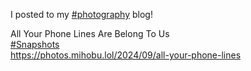 I posted to my [\#<span>photography</span>](https://social.lol/tags/photography) blog!

All Your Phone Lines Are Belong To Us  
[\#<span>Snapshots</span>](https://social.lol/tags/Snapshots)  
[<span class="invisible">https://</span><span class="ellipsis">photos.mihobu.lol/2024/09/all-</span><span class="invisible">your-phone-lines</span>](https://photos.mihobu.lol/2024/09/all-your-phone-lines)